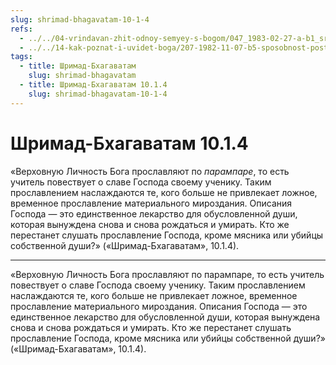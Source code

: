```yaml
---
slug: shrimad-bhagavatam-10-1-4
refs:
  - ../../04-vrindavan-zhit-odnoy-semyey-s-bogom/047_1983-02-27-a-b1_sridharmj_milost_vaisnavov_vedet_v_izmerenie_prevoshodyawee_mir_dushi.md
  - ../../14-kak-poznat-i-uvidet-boga/207-1982-11-07-b5-sposobnost-postizheniya-istiny-zavisit-ot-iskrennosti-vkusa-upovaniya-na-milost-boga-i-duhovnoj-udachi.md
tags:
  - title: Шримад-Бхагаватам
    slug: shrimad-bhagavatam
  - title: Шримад-Бхагаватам 10.1.4
    slug: shrimad-bhagavatam-10-1-4
---
```


# Шримад-Бхагаватам 10.1.4

«Верховную Личность Бога прославляют по *парампаре*, то есть учитель повествует о славе Господа своему ученику. Таким прославлением наслаждаются те, кого больше не привлекает ложное, временное прославление материального мироздания. Описания Господа — это единственное лекарство для обусловленной души, которая вынуждена снова и снова рождаться и умирать. Кто же перестанет слушать прославление Господа, кроме мясника или убийцы собственной души?» («Шримад-Бхагаватам», 10.1.4).

---

«Верховную Личность Бога прославляют по парампаре, то есть учитель повествует о славе Господа своему ученику. Таким прославлением наслаждаются те, кого больше не привлекает ложное, временное прославление материального мироздания. Описания Господа — это единственное лекарство для обусловленной души, которая вынуждена снова и снова рождаться и умирать. Кто же перестанет слушать прославление Господа, кроме мясника или убийцы собственной души?» («Шримад-Бхагаватам», 10.1.4).
